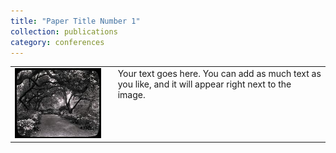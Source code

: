 ```yaml
---
title: "Paper Title Number 1"
collection: publications
category: conferences
---
```


<table> <tr> <!-- Image cell --> <td> <img src="/images/3953273590_704e3899d5_m.jpg" alt="Image Description" width="300"/> </td> <!-- Text cell --> <td style="vertical-align: top; padding-left: 20px;"> Your text goes here. You can add as much text as you like, and it will appear right next to the image. </td> </tr> </table>